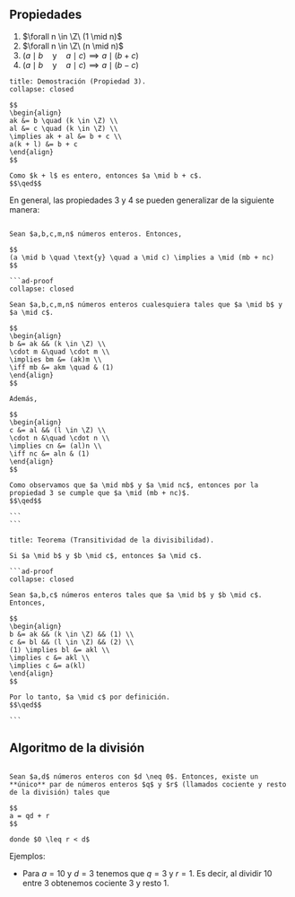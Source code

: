 ## Propiedades

1. $\forall n \in \Z\ (1 \mid n)$
2. $\forall n \in \Z\ (n \mid n)$
3. $(a \mid b \quad\text{y}\quad a \mid c) \implies a \mid (b + c)$
4. $(a \mid b \quad\text{y}\quad a \mid c) \implies a \mid (b - c)$

```ad-proof
title: Demostración (Propiedad 3).
collapse: closed

$$
\begin{align}
ak &= b \quad (k \in \Z) \\
al &= c \quad (k \in \Z) \\
\implies ak + al &= b + c \\
a(k + l) &= b + c
\end{align}
$$

Como $k + l$ es entero, entonces $a \mid b + c$.
$$\qed$$

```

En general, las propiedades 3 y 4 se pueden generalizar de la siguiente manera:

````ad-theorem

Sean $a,b,c,m,n$ números enteros. Entonces,

$$
(a \mid b \quad \text{y} \quad a \mid c) \implies a \mid (mb + nc)
$$

```ad-proof
collapse: closed

Sean $a,b,c,m,n$ números enteros cualesquiera tales que $a \mid b$ y $a \mid c$. 

$$
\begin{align}
b &= ak && (k \in \Z) \\
\cdot m &\quad \cdot m \\
\implies bm &= (ak)m \\
\iff mb &= akm \quad & (1)
\end{align}
$$

Además,

$$
\begin{align}
c &= al && (l \in \Z) \\
\cdot n &\quad \cdot n \\
\implies cn &= (al)n \\
\iff nc &= aln & (1)
\end{align}
$$

Como observamos que $a \mid mb$ y $a \mid nc$, entonces por la propiedad 3 se cumple que $a \mid (mb + nc)$.
$$\qed$$

```
```

````

`````ad-theorem
title: Teorema (Transitividad de la divisibilidad).

Si $a \mid b$ y $b \mid c$, entonces $a \mid c$.

```ad-proof
collapse: closed

Sean $a,b,c$ números enteros tales que $a \mid b$ y $b \mid c$. Entonces,

$$
\begin{align}
b &= ak && (k \in \Z) && (1) \\
c &= bl && (l \in \Z) && (2) \\
(1) \implies bl &= akl \\
\implies c &= akl \\
\implies c &= a(kl)
\end{align}
$$

Por lo tanto, $a \mid c$ por definición.
$$\qed$$

```

`````

## Algoritmo de la división

```ad-theorem

Sean $a,d$ números enteros con $d \neq 0$. Entonces, existe un **único** par de números enteros $q$ y $r$ (llamados cociente y resto de la división) tales que

$$
a = qd + r
$$

donde $0 \leq r < d$

```

Ejemplos:

- Para $a = 10$ y $d = 3$ tenemos que $q = 3$ y $r = 1$. Es decir, al dividir $10$ entre $3$ obtenemos cociente $3$ y resto $1$.

